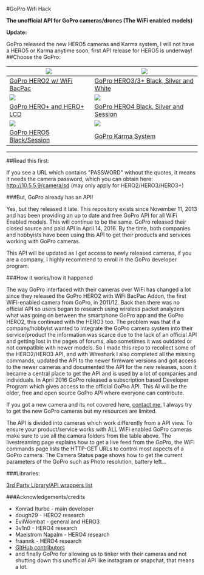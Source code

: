 
#GoPro Wifi Hack

**The unofficial API for GoPro cameras/drones (The WiFi enabled models)**

**Update:**

GoPro released the new HERO5 cameras and Karma system, I will not have a HERO5 or Karma anytime soon, first API release for HERO5 is underway!
##Choose the GoPro:

| [![](https://i.imgur.com/1vwqEIQ.png)](https://github.com/KonradIT/goprowifihack/blob/master/HERO2/README.md) | [![](https://i.imgur.com/9LGo43Z.png)](https://github.com/KonradIT/goprowifihack/blob/master/HERO3/README.md)   |
|---------------------------------------------------------------------------------------------------------------|-----------------------------------------------------------------------------------------------------------------|
| [GoPro HERO2 w/ WiFi BacPac](https://github.com/KonradIT/goprowifihack/blob/master/HERO2/README.md)           | [GoPro HERO3/3+ Black, Silver and White](https://github.com/KonradIT/goprowifihack/blob/master/HERO3/README.md) |
| [![](http://i.imgur.com/zpPN0Q2.png?1)](https://github.com/KonradIT/goprowifihack/blob/master/HERO/README.md) | [![](http://i.imgur.com/tWbKoD1.jpg?2)](https://github.com/KonradIT/goprowifihack/blob/master/HERO4/README.md)  |
| [GoPro HERO+ and HERO+ LCD](https://github.com/KonradIT/goprowifihack/blob/master/HERO/README.md)  | [GoPro HERO4 Black, Silver and Session](https://github.com/KonradIT/goprowifihack/blob/master/HERO4/README.md)  |
| [![](https://d3rd8mpr9gp2n3.cloudfront.net/content/dam/homepage/ys/Hero5Lockup.png)](https://github.com/KonradIT/goprowifihack/blob/master/HERO5/README.md) | [![](https://d3rd8mpr9gp2n3.cloudfront.net/content/dam/homepage/ys/KarmaDrone.png)](https://github.com/KonradIT/goprowifihack/blob/master/Karma/README.md) |
| [GoPro HERO5 Black/Session](https://github.com/KonradIT/goprowifihack/blob/master/HERO5/README.md) | [GoPro Karma System](https://github.com/KonradIT/goprowifihack/blob/master/Karma/README.md) |

---

##Read this first:

If you see a URL which contains "PASSWORD" without the quotes, it means it needs the camera password, which you can obtain here:  http://10.5.5.9/camera/sd (may only apply for HERO2/HERO3/HERO3+)

###But, GoPro already has an API!

Yes, but they released it late. This repository exists since November 11, 2013 and has been providing an up to date and free GoPro API for all WiFi Enabled models. This will continue to be the same. GoPro released their closed source and paid API in April 14, 2016. By the time, both companies and hobbyists have been using this API to get their products and services working with GoPro cameras.

This API will be updated as I get access to newly released cameras, if you are a company, I highly recommend to enroll in the GoPro developer program.

###How it works/how it happened

The way GoPro interfaced with their cameras over WiFi has changed a lot since they released the GoPro HERO2 with WiFi BacPac Addon, the first WiFi-enabled camera from GoPro, in 2011/12. Back then there was no official API so users began to research using wireless packet analyzers what was going on between the smartphone GoPro app and the GoPro HERO2, this continued with the HERO3 too. The problem was that if a company/hobbyist wanted to integrate the GoPro camera system into their service/product the information was scarce due to the lack of an official API and getting lost in the pages of forums, also sometimes it was outdated or not compatible with newer models. So I made this repo to recollect some of the HERO2/HERO3 API, and with Wireshark I also completed all the missing commands, updated the API to the newer firmware versions and got access to the newer cameras and documented the API for the new releases, soon it became a central place to get the API and is used by a lot of companies and individuals. In April 2016 GoPro released a subscription based Developer Program which gives access to the official GoPro API. This AI will be the older, free and open source GoPro API where everyone can contribute.

If you got a new camera and its not covered here, [contact me](mailto:mail@chernowii.com), I always try to get the new GoPro cameras but my resources are limited.

The API is divided into cameras which work differently from a API view. To ensure your product/service works with ALL WiFi enabled GoPro cameras make sure to use all the camera folders from the table above. The livestreaming page explains how to get a live feed from the GoPro, the WiFi commands page lists the HTTP-GET URLs to control most aspects of a GoPro camera.
The Camera Status page shows how to get the current parameters of the GoPro such as Photo resolution, battery left...

###Libraries:

[3rd Party Library/API wrappers
list](https://github.com/KonradIT/goprowifihack/blob/master/Libraries.md)

###Acknowledgements/credits

* Konrad Iturbe - main developer
* dough29 - HERO2 research
* EvilWombat - general and HERO3
* 3v1n0 - HERO4 research
* Maelstrom Napalm - HERO4 research
* fraannk - HERO4 research
* [GitHub contributors](https://github.com/KonradIT/goprowifihack/graphs/contributors)
* and finally GoPro for allowing us to tinker with their cameras and not shutting down this unofficial API like instagram or snapchat, that means a lot.
